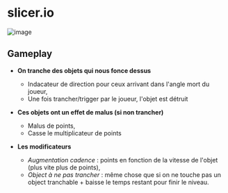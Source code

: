 # slicer.io

![image](Screen/Slice_v1.gif)

## Gameplay

- __On tranche des objets qui nous fonce dessus__
  - Indacateur de direction pour ceux arrivant dans l'angle mort du joueur,
  - Une fois trancher/trigger par le joueur, l'objet est détruit

- __Ces objets ont un effet de malus (si non trancher)__
  - Malus de points, 
  - Casse le multiplicateur de points

- __Les modificateurs__
  - *Augmentation cadence* : points en fonction de la vitesse de l'objet (plus vite plus de points),
  - *Object à ne pas trancher* : même chose que si on ne touche pas un object tranchable + baisse le temps restant pour finir le niveau.

